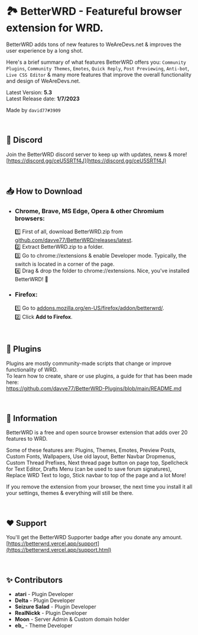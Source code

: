 🏞 BetterWRD - Featureful browser extension for WRD.
===

BetterWRD adds tons of new features to WeAreDevs.net & improves the user experience by a long shot.

Here's a brief summary of what features BetterWRD offers you: `Community Plugins`, `Community Themes`, `Emotes`, `Quick Reply`, `Post Previewing`, `Anti-bot`, `Live CSS Editor` & many more features that improve the overall functionality and design of WeAreDevs.net.

Latest Version: **5.3**\
Latest Release date: **1/7/2023**

Made by `david77#3909`

&nbsp;

## 💬 Discord
Join the BetterWRD discord server to keep up with updates, news & more!\
[https://discord.gg/ceU5SRTf4J](https://discord.gg/ceU5SRTf4J)

&nbsp;

## 📥 How to Download
- ### Chrome, Brave, MS Edge, Opera & other Chromium browsers:
  1️⃣ First of all, download BetterWRD.zip from [github.com/davve77/BetterWRD/releases/latest](https://github.com/davve77/BetterWRD/releases/latest).\
  2️⃣ Extract BetterWRD.zip to a folder.\
  3️⃣ Go to chrome://extensions & enable Developer mode. Typically, the switch is located in a corner of the page.\
  4️⃣ Drag & drop the folder to chrome://extensions. Nice, you've installed BetterWRD! 🎉

- ### Firefox:
  1️⃣ Go to [addons.mozilla.org/en-US/firefox/addon/betterwrd/](https://addons.mozilla.org/en-US/firefox/addon/betterwrd/).\
  2️⃣ Click **Add to Firefox**.

&nbsp;

## 🔌 Plugins
Plugins are mostly community-made scripts that change or improve functionality of WRD.\
To learn how to create, share or use plugins, a guide for that has been made here:  
https://github.com/davve77/BetterWRD-Plugins/blob/main/README.md

&nbsp;

## 📃 Information
BetterWRD is a free and open source browser extension that adds over 20 features to WRD.

Some of these features are: Plugins, Themes, Emotes, Preview Posts, Custom Fonts, Wallpapers, Use old layout, Better Navbar Dropmenus, Custom Thread Prefixes, Next thread page button on page top, Spellcheck for Text Editor, Drafts Menu (can be used to save forum signatures), Replace WRD Text to logo, Stick navbar to top of the page and a lot More!

If you remove the extension from your browser, the next time you install it all your settings, themes & everything will still be there.

&nbsp;

## ❤️ Support
You'll get the BetterWRD Supporter badge after you donate any amount.  
[https://betterwrd.vercel.app/support](https://betterwrd.vercel.app/support.html)

&nbsp;

## ✨ Contributors
- **atari** - Plugin Developer
- **Delta** - Plugin Developer
- **Seizure Salad** - Plugin Developer
- **RealNickk** - Plugin Developer
- **Moon** - Server Admin & Custom domain holder
- **eb_** - Theme Developer
